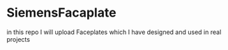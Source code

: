 # SiemensFacaplate
in this repo I will upload Faceplates which I have designed and used in real projects
